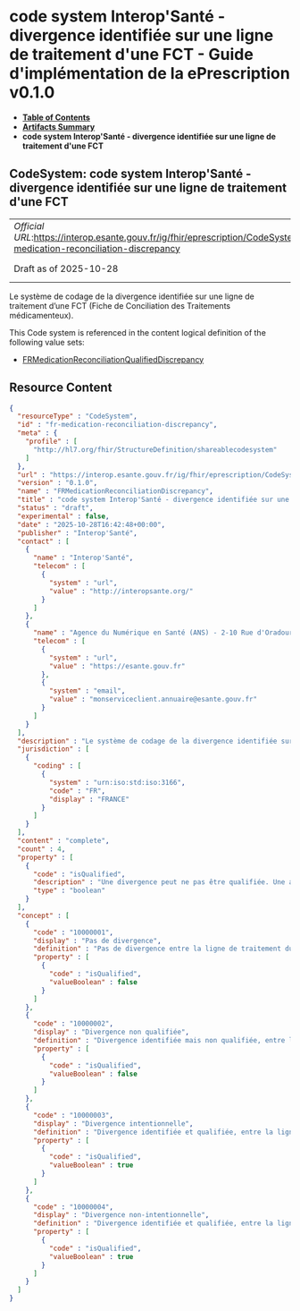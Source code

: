 # code system Interop'Santé - divergence identifiée sur une ligne de traitement d'une FCT - Guide d'implémentation de la ePrescription v0.1.0

* [**Table of Contents**](toc.md)
* [**Artifacts Summary**](artifacts.md)
* **code system Interop'Santé - divergence identifiée sur une ligne de traitement d'une FCT**

## CodeSystem: code system Interop'Santé - divergence identifiée sur une ligne de traitement d'une FCT 

| | |
| :--- | :--- |
| *Official URL*:https://interop.esante.gouv.fr/ig/fhir/eprescription/CodeSystem/fr-medication-reconciliation-discrepancy | *Version*:0.1.0 |
| Draft as of 2025-10-28 | *Computable Name*:FRMedicationReconciliationDiscrepancy |

 
Le système de codage de la divergence identifiée sur une ligne de traitement d’une FCT (Fiche de Conciliation des Traitements médicamenteux). 

 This Code system is referenced in the content logical definition of the following value sets: 

* [FRMedicationReconciliationQualifiedDiscrepancy](ValueSet-fr-medication-reconciliation-qualified-discrepancy.md)



## Resource Content

```json
{
  "resourceType" : "CodeSystem",
  "id" : "fr-medication-reconciliation-discrepancy",
  "meta" : {
    "profile" : [
      "http://hl7.org/fhir/StructureDefinition/shareablecodesystem"
    ]
  },
  "url" : "https://interop.esante.gouv.fr/ig/fhir/eprescription/CodeSystem/fr-medication-reconciliation-discrepancy",
  "version" : "0.1.0",
  "name" : "FRMedicationReconciliationDiscrepancy",
  "title" : "code system Interop'Santé - divergence identifiée sur une ligne de traitement d'une FCT",
  "status" : "draft",
  "experimental" : false,
  "date" : "2025-10-28T16:42:48+00:00",
  "publisher" : "Interop'Santé",
  "contact" : [
    {
      "name" : "Interop'Santé",
      "telecom" : [
        {
          "system" : "url",
          "value" : "http://interopsante.org/"
        }
      ]
    },
    {
      "name" : "Agence du Numérique en Santé (ANS) - 2-10 Rue d'Oradour-sur-Glane, 75015 Paris",
      "telecom" : [
        {
          "system" : "url",
          "value" : "https://esante.gouv.fr"
        },
        {
          "system" : "email",
          "value" : "monserviceclient.annuaire@esante.gouv.fr"
        }
      ]
    }
  ],
  "description" : "Le système de codage de la divergence identifiée sur une ligne de traitement d'une FCT (Fiche de Conciliation des Traitements médicamenteux).",
  "jurisdiction" : [
    {
      "coding" : [
        {
          "system" : "urn:iso:std:iso:3166",
          "code" : "FR",
          "display" : "FRANCE"
        }
      ]
    }
  ],
  "content" : "complete",
  "count" : 4,
  "property" : [
    {
      "code" : "isQualified",
      "description" : "Une divergence peut ne pas être qualifiée. Une absence de divergence n'a pas à être qualifiée.",
      "type" : "boolean"
    }
  ],
  "concept" : [
    {
      "code" : "10000001",
      "display" : "Pas de divergence",
      "definition" : "Pas de divergence entre la ligne de traitement du Bilan Médicamenteux et celle du Traitement Courant",
      "property" : [
        {
          "code" : "isQualified",
          "valueBoolean" : false
        }
      ]
    },
    {
      "code" : "10000002",
      "display" : "Divergence non qualifiée",
      "definition" : "Divergence identifiée mais non qualifiée, entre la ligne de traitement du Bilan Médicamenteux et celle du Traitement Courant",
      "property" : [
        {
          "code" : "isQualified",
          "valueBoolean" : false
        }
      ]
    },
    {
      "code" : "10000003",
      "display" : "Divergence intentionnelle",
      "definition" : "Divergence identifiée et qualifiée, entre la ligne de traitement du Bilan Médicamenteux et celle du Traitement Courant. Le Bilan Médicamenteux a été pris en compte par le prescripteur dans le Traitement Courant.",
      "property" : [
        {
          "code" : "isQualified",
          "valueBoolean" : true
        }
      ]
    },
    {
      "code" : "10000004",
      "display" : "Divergence non-intentionnelle",
      "definition" : "Divergence identifiée et qualifiée, entre la ligne de traitement du Bilan Médicamenteux et celle du Traitement Courant. Méconnaissance, par le prescripteur, du Bilan Médicamenteux dans le Traitement Courant.",
      "property" : [
        {
          "code" : "isQualified",
          "valueBoolean" : true
        }
      ]
    }
  ]
}

```
